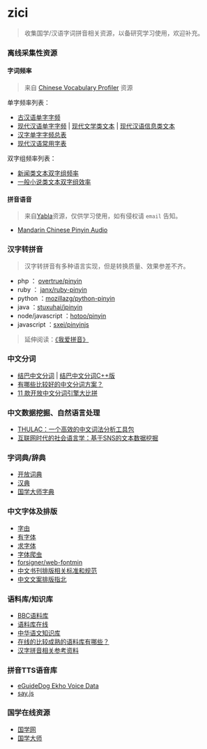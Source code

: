 # zici 

>	收集国学/汉语字词拼音相关资源，以备研究学习使用，欢迎补充。

### 离线采集性资源

#### 字词频率

>	来自 [Chinese Vocabulary Profiler](http://lingua.mtsu.edu/chinese-computing/vp/index.php) 资源

单字频率列表：

- [古汉语单字字频](data/lingua.mtsu.edu/char_classical.txt) 
- [现代汉语单字字频](data/lingua.mtsu.edu/char_modern.txt) | [现代文学类文本](data/lingua.mtsu.edu/char_imaginative_modern.txt) | [现代汉语信息类文本](data/lingua.mtsu.edu/char_informative_modern.txt)
- [汉字单字字频总表](data/lingua.mtsu.edu/char_combined.txt)
- [现代汉语常用字表](data/lingua.mtsu.edu/xdhy_fre_char.txt)

双字组频率列表：

- [新闻类文本双字组频率](data/lingua.mtsu.edu/news_bigram.txt)
- [一般小说类文本双字组效率](data/lingua.mtsu.edu/normal_novel_bigram.txt)

#### 拼音语音

>	来自[Yabla](https://chinese.yabla.com/chinese-pinyin-chart.php)资源，仅供学习使用，如有侵权请 `email` 告知。

- [Mandarin Chinese Pinyin Audio](data/pinyin/audio/alicia.zip)

### 汉字转拼音

>	汉字转拼音有多种语言实现，但是转换质量、效果参差不齐。

- php ： [overtrue/pinyin](https://github.com/overtrue/pinyin)
- ruby ： [janx/ruby-pinyin](https://github.com/janx/ruby-pinyin)
- python ：[mozillazg/python-pinyin](https://github.com/mozillazg/python-pinyin)
- java ：[stuxuhai/jpinyin](https://github.com/stuxuhai/jpinyin)
- node/javascript ：[hotoo/pinyin](https://github.com/hotoo/pinyin)
- javascript ：[sxei/pinyinjs](https://github.com/sxei/pinyinjs)

>   延伸阅读：[《我爱拼音》](https://thetype.com/2017/08/11606/)

### 中文分词

- [结巴中文分词](https://github.com/fxsjy/jieba) | [结巴中文分词C++版](https://github.com/yanyiwu/cppjieba)
- [有哪些比较好的中文分词方案？](https://www.zhihu.com/question/19578687)
- [ 11 款开放中文分词引擎大比拼](https://ruby-china.org/topics/28000)

### 中文数据挖掘、自然语言处理

- [THULAC：一个高效的中文词法分析工具包](http://thulac.thunlp.org/)
- [互联网时代的社会语言学：基于SNS的文本数据挖掘](http://www.matrix67.com/blog/archives/5044)


### 字词典/辞典

- [开放词典](http://kaifangcidian.com/)
- [汉典](http://www.zdic.net/)
- [国学大师字典](http://www.guoxuedashi.com/zidian/)

### 中文字体及排版

- [字由](http://www.hellofont.cn/)
- [有字体](https://www.youziku.com/)
- [求字体](http://www.qiuziti.com)
- [字体爬虫](https://github.com/aui/font-spider)
- [forsigner/web-fontmin ](https://github.com/forsigner/web-fontmin)
- [中文书刊排版相关标准和规范](https://github.com/Haixing-Hu/typesetting-standard)
- [中文文案排版指北](https://github.com/sparanoid/chinese-copywriting-guidelines)

### 语料库/知识库

- [BBC语料库](http://bcc.blcu.edu.cn/)
- [语料库在线](http://www.aihanyu.org/cncorpus/index.aspx)
- [中华语文知识库](http://www.zhonghuayuwen.org/)
- [在线的比较成熟的语料库有哪些？](https://www.zhihu.com/question/20447189)
- [汉字拼音相关参考资料](https://github.com/overtrue/pinyin-resources)

### 拼音TTS语音库

- [eGuideDog  Ekho Voice Data ](https://sourceforge.net/projects/e-guidedog/files/Ekho%20Voice%20Data/0.2/)
- [say.js](https://github.com/Marak/say.js)

### 国学在线资源

- [国学网](http://www.guoxue.com)
- [国学大师](http://www.guoxuedashi.com/)




